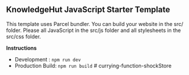## KnowledgeHut JavaScript Starter Template

This template uses Parcel bundler. You can build your website in the src/ folder. Please all JavaScript in the src/js folder and all stylesheets in the src/css folder.

**Instructions**

- Development : `npm run dev`
- Production Build: `npm run build`
#   c u r r y i n g - f u n c t i o n - s h o c k S t o r e  
 